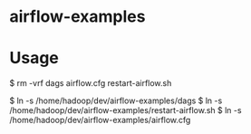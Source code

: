 # airflow-examples

# Usage
$ rm -vrf dags airflow.cfg restart-airflow.sh

$ ln -s /home/hadoop/dev/airflow-examples/dags
$ ln -s /home/hadoop/dev/airflow-examples/restart-airflow.sh
$ ln -s /home/hadoop/dev/airflow-examples/airflow.cfg
